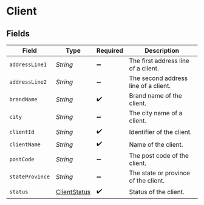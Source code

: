 # Client


## Fields

| Field                                               | Type                                                | Required                                            | Description                                         |
| --------------------------------------------------- | --------------------------------------------------- | --------------------------------------------------- | --------------------------------------------------- |
| `addressLine1`                                      | *String*                                            | :heavy_minus_sign:                                  | The first address line of a client.                 |
| `addressLine2`                                      | *String*                                            | :heavy_minus_sign:                                  | The second address line of a client.                |
| `brandName`                                         | *String*                                            | :heavy_check_mark:                                  | Brand name of the client.                           |
| `city`                                              | *String*                                            | :heavy_minus_sign:                                  | The city name of a client.                          |
| `clientId`                                          | *String*                                            | :heavy_check_mark:                                  | Identifier of the client.                           |
| `clientName`                                        | *String*                                            | :heavy_check_mark:                                  | Name of the client.                                 |
| `postCode`                                          | *String*                                            | :heavy_minus_sign:                                  | The post code of the client.                        |
| `stateProvince`                                     | *String*                                            | :heavy_minus_sign:                                  | The state or province of the client.                |
| `status`                                            | [ClientStatus](../../models/shared/ClientStatus.md) | :heavy_check_mark:                                  | Status of the client.                               |
